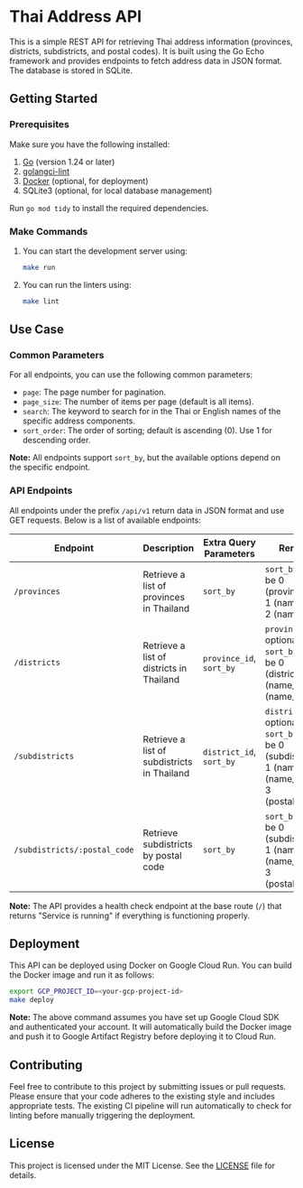 # Thai Address API

This is a simple REST API for retrieving Thai address information (provinces, districts, subdistricts, and postal codes). It is built using the Go Echo framework and provides endpoints to fetch address data in JSON format. The database is stored in SQLite.

## Getting Started

### Prerequisites

Make sure you have the following installed:

1. [Go](https://go.dev/) (version 1.24 or later)
2. [golangci-lint](https://golangci-lint.run/)
3. [Docker](https://www.docker.com/) (optional, for deployment)
4. SQLite3 (optional, for local database management)

Run `go mod tidy` to install the required dependencies.

### Make Commands

1. You can start the development server using:

   ```bash
   make run
   ```

2. You can run the linters using:

   ```bash
   make lint
   ```

## Use Case

### Common Parameters

For all endpoints, you can use the following common parameters:

- `page`: The page number for pagination.
- `page_size`: The number of items per page (default is all items).
- `search`: The keyword to search for in the Thai or English names of the specific address components.
- `sort_order`: The order of sorting; default is ascending (0). Use 1 for descending order.

**Note:** All endpoints support `sort_by`, but the available options depend on the specific endpoint.

### API Endpoints

All endpoints under the prefix `/api/v1` return data in JSON format and use GET requests. Below is a list of available endpoints:

| Endpoint                     | Description                                 | Extra Query Parameters   | Remarks                                                                                                       |
| ---------------------------- | ------------------------------------------- | ------------------------ | ------------------------------------------------------------------------------------------------------------- |
| `/provinces`                 | Retrieve a list of provinces in Thailand    | `sort_by`                | `sort_by` must be 0 (province_id), 1 (name_th), or 2 (name_en)                                                |
| `/districts`                 | Retrieve a list of districts in Thailand    | `province_id`, `sort_by` | `province_id` is optional; `sort_by` must be 0 (district_id), 1 (name_th), or 2 (name_en)                     |
| `/subdistricts`              | Retrieve a list of subdistricts in Thailand | `district_id`, `sort_by` | `district_id` is optional; `sort_by` must be 0 (subdistrict_id), 1 (name_th), 2 (name_en), or 3 (postal_code) |
| `/subdistricts/:postal_code` | Retrieve subdistricts by postal code        | `sort_by`                | `sort_by` must be 0 (subdistrict_id), 1 (name_th), 2 (name_en), or 3 (postal_code)                            |

**Note:** The API provides a health check endpoint at the base route (`/`) that returns "Service is running" if everything is functioning properly.

## Deployment

This API can be deployed using Docker on Google Cloud Run. You can build the Docker image and run it as follows:

```bash
export GCP_PROJECT_ID=<your-gcp-project-id>
make deploy
```

**Note:** The above command assumes you have set up Google Cloud SDK and authenticated your account. It will automatically build the Docker image and push it to Google Artifact Registry before deploying it to Cloud Run.

## Contributing

Feel free to contribute to this project by submitting issues or pull requests. Please ensure that your code adheres to the existing style and includes appropriate tests. The existing CI pipeline will run automatically to check for linting before manually triggering the deployment.

## License

This project is licensed under the MIT License. See the [LICENSE](LICENSE) file for details.
